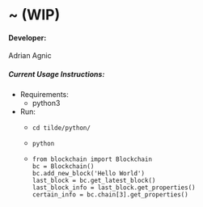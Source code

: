 # ~ (WIP)

#### Developer:
Adrian Agnic

##### Current Usage Instructions:
* Requirements:
  * python3
* Run:
  * ```commandline
    cd tilde/python/
    ```
  * ```commandline
    python
    ```
  * ```commandline
    from blockchain import Blockchain
    bc = Blockchain()
    bc.add_new_block('Hello World')
    last_block = bc.get_latest_block()
    last_block_info = last_block.get_properties()
    certain_info = bc.chain[3].get_properties()
    ```
